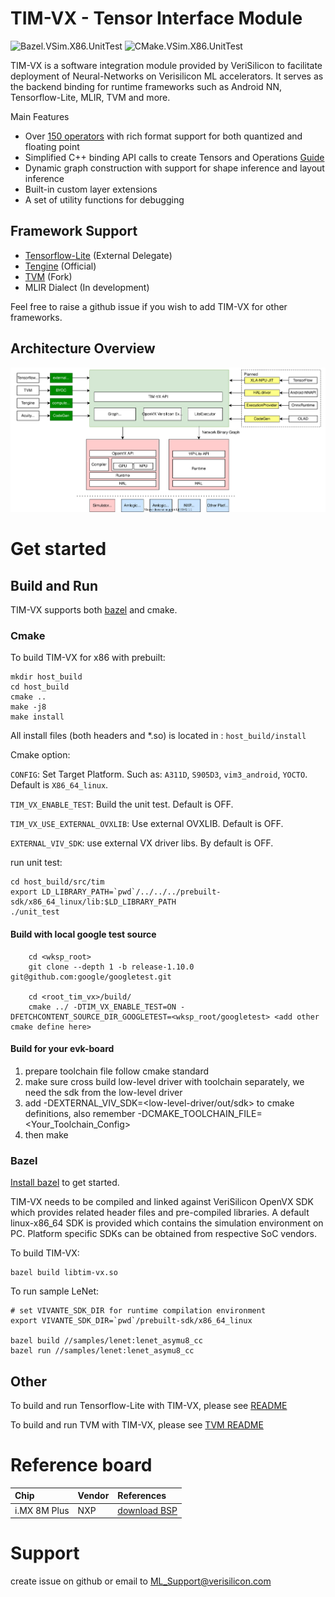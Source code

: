 

# TIM-VX - Tensor Interface Module
![Bazel.VSim.X86.UnitTest](https://github.com/VeriSilicon/TIM-VX/actions/workflows/bazel_x86_vsim_unit_test.yml/badge.svg)
![CMake.VSim.X86.UnitTest](https://github.com/VeriSilicon/TIM-VX/actions/workflows/cmake_x86_vsim_unit_test.yml/badge.svg)

TIM-VX is a software integration module provided by VeriSilicon to facilitate deployment of Neural-Networks on Verisilicon ML accelerators. It serves as the backend binding for runtime frameworks such as Android NN, Tensorflow-Lite, MLIR, TVM and more.

Main Features
 - Over [150 operators](https://github.com/VeriSilicon/TIM-VX/blob/main/src/tim/vx/ops/README.md) with rich format support for both quantized and floating point
 - Simplified C++ binding API calls to create Tensors and Operations [Guide](https://github.com/VeriSilicon/TIM-VX/blob/main/docs/Programming_Guide.md)
 - Dynamic graph construction with support for shape inference and layout inference
 - Built-in custom layer extensions
 - A set of utility functions for debugging

## Framework Support

- [Tensorflow-Lite](https://github.com/VeriSilicon/tflite-vx-delegate) (External Delegate)
- [Tengine](https://github.com/OAID/Tengine) (Official)
- [TVM](https://github.com/VeriSilicon/tvm) (Fork)
- MLIR Dialect (In development)

Feel free to raise a github issue if you wish to add TIM-VX for other frameworks.

## Architecture Overview

![TIM-VX Architecture](docs/image/timvx_overview.svg)

# Get started

## Build and Run

TIM-VX supports both [bazel](https://bazel.build) and cmake.

### Cmake

To build TIM-VX for x86 with prebuilt:

```shell
mkdir host_build
cd host_build
cmake ..
make -j8
make install
```

All install files (both headers and *.so) is located in : `host_build/install`

Cmake option:

`CONFIG`: Set Target Platform. Such as: `A311D`, `S905D3`, `vim3_android`, `YOCTO`. Default is `X86_64_linux`.

`TIM_VX_ENABLE_TEST`: Build the unit test. Default is OFF.

`TIM_VX_USE_EXTERNAL_OVXLIB`: Use external OVXLIB. Default is OFF.

`EXTERNAL_VIV_SDK`: use external VX driver libs. By default is OFF.

run unit test:

```shell
cd host_build/src/tim
export LD_LIBRARY_PATH=`pwd`/../../../prebuilt-sdk/x86_64_linux/lib:$LD_LIBRARY_PATH
./unit_test
```

#### Build with local google test source
```shell
    cd <wksp_root>
    git clone --depth 1 -b release-1.10.0 git@github.com:google/googletest.git

    cd <root_tim_vx>/build/
    cmake ../ -DTIM_VX_ENABLE_TEST=ON -DFETCHCONTENT_SOURCE_DIR_GOOGLETEST=<wksp_root/googletest> <add other cmake define here>
```

#### Build for your evk-board

1. prepare toolchain file follow cmake standard
2. make sure cross build low-level driver with toolchain separately, we need the sdk from the low-level driver
3. add -DEXTERNAL_VIV_SDK=<low-level-driver/out/sdk> to cmake definitions, also remember -DCMAKE_TOOLCHAIN_FILE=<Your_Toolchain_Config>
4. then make

### Bazel

[Install bazel](https://docs.bazel.build/versions/master/install.html) to get started.

TIM-VX needs to be compiled and linked against VeriSilicon OpenVX SDK which provides related header files and pre-compiled libraries. A default linux-x86_64 SDK is provided which contains the simulation environment on PC. Platform specific SDKs can be obtained from respective SoC vendors.

To build TIM-VX:

```shell
bazel build libtim-vx.so
```

To run sample LeNet:

```shell
# set VIVANTE_SDK_DIR for runtime compilation environment
export VIVANTE_SDK_DIR=`pwd`/prebuilt-sdk/x86_64_linux

bazel build //samples/lenet:lenet_asymu8_cc
bazel run //samples/lenet:lenet_asymu8_cc
```

## Other

To build and run Tensorflow-Lite with TIM-VX, please see [README](https://github.com/VeriSilicon/tflite-vx-delegate#readme)

To build and run TVM with TIM-VX, please see [TVM README](https://github.com/VeriSilicon/tvm/blob/vsi_npu/README.VSI.md)

# Reference board

Chip | Vendor | References 
:------    |:----- |:------
i.MX 8M Plus | NXP | [download BSP](https://www.nxp.com/design/software/embedded-software/i-mx-software/embedded-linux-for-i-mx-applications-processors:IMXLINUX?tab=Design_Tools_Tab)

# Support
create issue on github or email to ML_Support@verisilicon.com
